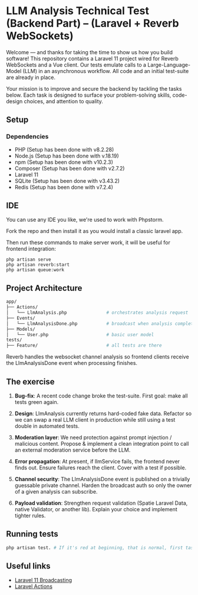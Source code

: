 # LLM Analysis Technical Test (Backend Part) – (Laravel + Reverb WebSockets)

Welcome — and thanks for taking the time to show us how you build software!
This repository contains a Laravel 11 project wired for Reverb WebSockets and a Vue client. Our tests emulate calls to a Large-Language-Model (LLM) in an asynchronous workflow. All code and an initial test-suite are already in place.

Your mission is to improve and secure the backend by tackling the tasks below. Each task is designed to surface your problem-solving skills, code-design choices, and attention to quality.

## Setup

### Dependencies
- PHP (Setup has been done with v8.2.28)
- Node.js (Setup has been done with v.18.19)
- npm (Setup has been done with v10.2.3)
- Composer (Setup has been done with v2.7.2)
- Laravel 11
- SQLite (Setup has been done with v3.43.2)
- Redis (Setup has been done with v7.2.4)

## IDE
You can use any IDE you like, we're used to work with Phpstorm.

Fork the repo and then install it as you would install a classic laravel app.

Then run these commands to make server work, it will be useful for frontend integration:
```
php artisan serve
php artisan reverb:start
php artisan queue:work
```

## Project Architecture

```bash
app/
├── Actions/
│   └── LlmAnalysis.php               # orchestrates analysis request
├── Events/
│   └── LlmAnalysisDone.php           # broadcast when analysis completes
├── Models/
│   └── User.php                      # basic user model
tests/
├── Feature/                          # all tests are there
```

Reverb handles the websocket channel analysis so frontend clients receive the LlmAnalysisDone event when processing finishes.

## The exercise

1. **Bug-fix**: A recent code change broke the test-suite. First goal: make all tests green again.

2. **Design**: LlmAnalysis currently returns hard-coded fake data. Refactor so we can swap a real LLM client in production while still using a test double in automated tests.

3. **Moderation layer**: We need protection against prompt injection / malicious content. Propose & implement a clean integration point to call an external moderation service before the LLM.

4. **Error propagation**: At present, if llmService fails, the frontend never finds out. Ensure failures reach the client. Cover with a test if possible.

5. **Channel security**: The LlmAnalysisDone event is published on a trivially guessable private channel. Harden the broadcast auth so only the owner of a given analysis can subscribe.

6. **Payload validation**: Strengthen request validation (Spatie Laravel Data, native Validator, or another lib). Explain your choice and implement tighter rules.


## Running tests

```bash
php artisan test. # If it's red at beginning, that is normal, first task is to make them green again.
```

## Useful links

- [Laravel 11 Broadcasting](https://laravel.com/docs/11.x/broadcasting)
- [Laravel Actions](https://www.laravelactions.com/)

